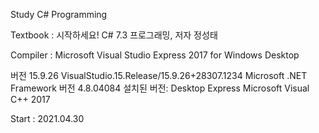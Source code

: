 Study C# Programming

Textbook : 시작하세요! C# 7.3 프로그래밍, 저자 정성태

Compiler : Microsoft Visual Studio Express 2017 for Windows Desktop

버전 15.9.26 VisualStudio.15.Release/15.9.26+28307.1234 Microsoft .NET Framework 버전 4.8.04084 설치된 버전: Desktop Express Microsoft Visual C++ 2017 

Start : 2021.04.30
